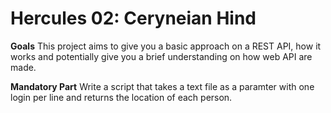 # Hercules 02: Ceryneian Hind

**Goals**
This project aims to give you a basic approach on a REST API, how it works and potentially give you a brief understanding on how web API are made.

**Mandatory Part**
Write a script that takes a text file as a paramter with one login per line and returns the location of each person.

